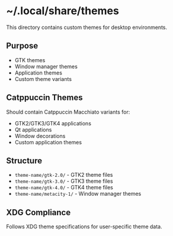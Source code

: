 # ~/.local/share/themes

This directory contains custom themes for desktop environments.

## Purpose
- GTK themes
- Window manager themes  
- Application themes
- Custom theme variants

## Catppuccin Themes
Should contain Catppuccin Macchiato variants for:
- GTK2/GTK3/GTK4 applications
- Qt applications
- Window decorations
- Custom application themes

## Structure
- `theme-name/gtk-2.0/` - GTK2 theme files
- `theme-name/gtk-3.0/` - GTK3 theme files  
- `theme-name/gtk-4.0/` - GTK4 theme files
- `theme-name/metacity-1/` - Window manager themes

## XDG Compliance
Follows XDG theme specifications for user-specific theme data.